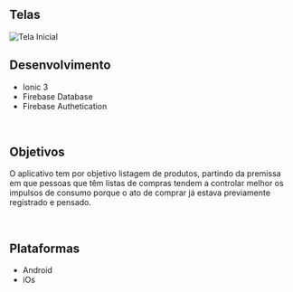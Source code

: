 <h2>Telas</h2>

![Tela Inicial](https://raw.githubusercontent.com/ivanmpe/myList/master/Telas/page.jpg)
</br>
<h2>Desenvolvimento</h2>
<ul>
	  <li> Ionic 3 </li>
	  <li> Firebase Database </li>
  	<li> Firebase Authetication</li>
</ul>
<br>
<h2>Objetivos</h2>
<p>O aplicativo tem por objetivo listagem de produtos, partindo da premissa em que pessoas que têm listas de compras tendem a controlar melhor os impulsos de consumo porque o ato de comprar já estava previamente registrado e pensado.  </p>
<br>
<h2>Plataformas</h2>
<ul>
	  <li> Android </li>
	  <li> iOs </li>
</ul>
